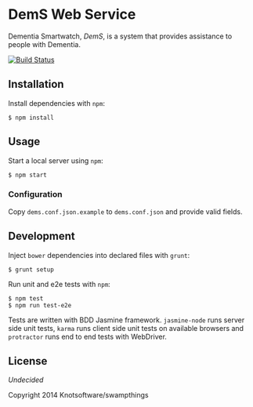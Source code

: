 # DemS Web Service

Dementia Smartwatch, *DemS*, is a system that provides assistance to people with Dementia.

[![Build Status](https://travis-ci.org/knotsoftware/dems-service.svg?branch=master)](https://travis-ci.org/knotsoftware/dems-service)

## Installation
Install dependencies with `npm`:

```shell
$ npm install
```

## Usage
Start a local server using `npm`:

```shell
$ npm start
```

### Configuration
Copy `dems.conf.json.example` to `dems.conf.json` and provide valid fields.

## Development
Inject `bower` dependencies into declared files with `grunt`:

```shell
$ grunt setup
```

Run unit and e2e tests with `npm`:

```shell
$ npm test
$ npm run test-e2e
```

Tests are written with BDD Jasmine framework. `jasmine-node` runs server side unit tests, `karma` runs client side unit tests on available browsers and `protractor` runs end to end tests with WebDriver.

## License

*Undecided*

Copyright 2014 Knotsoftware/swampthings
